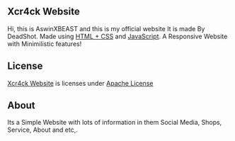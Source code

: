 ## Xcr4ck Website
Hi, this is AswinXBEAST and this is my official website
It is made By DeadShot. Made using [HTML + CSS](https://html.com) and [JavaScript](https://javascript.com). A Responsive Website with Minimilistic features!

## License 
[Xcr4ck Website](https://aswinxbeast.github.io/Xcr4ckWebsite/) is licenses under [Apache License](https://github.com/AswinXBEAST/Xcr4ckWebsite/blob/main/LICENSE)

## About
Its a Simple Website with lots of information in them Social Media, Shops, Service, About and etc,.
